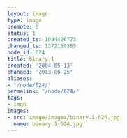 ```yaml
---
layout: image
type: image
promote: 0
status: 1
created_ts: 1084406773
changed_ts: 1372159385
node_id: 624
title: binary.1
created: '2004-05-13'
changed: '2013-06-25'
aliases:
- "/node/624/"
permalink: "/node/624/"
tags:
- imgn
images:
- src: image/images/binary.1-624.jpg
  name: binary.1-624.jpg
---
```



